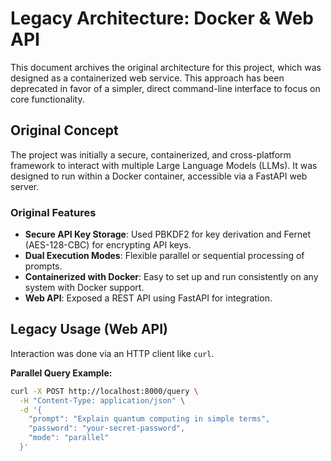 # Legacy Architecture: Docker & Web API

This document archives the original architecture for this project, which was designed as a containerized web service. This approach has been deprecated in favor of a simpler, direct command-line interface to focus on core functionality.

## Original Concept

The project was initially a secure, containerized, and cross-platform framework to interact with multiple Large Language Models (LLMs). It was designed to run within a Docker container, accessible via a FastAPI web server.

### Original Features

-   **Secure API Key Storage**: Used PBKDF2 for key derivation and Fernet (AES-128-CBC) for encrypting API keys.
-   **Dual Execution Modes**: Flexible parallel or sequential processing of prompts.
-   **Containerized with Docker**: Easy to set up and run consistently on any system with Docker support.
-   **Web API**: Exposed a REST API using FastAPI for integration.

## Legacy Usage (Web API)

Interaction was done via an HTTP client like `curl`.

**Parallel Query Example:**
```bash
curl -X POST http://localhost:8000/query \
  -H "Content-Type: application/json" \
  -d '{
    "prompt": "Explain quantum computing in simple terms",
    "password": "your-secret-password",
    "mode": "parallel"
  }'
```
